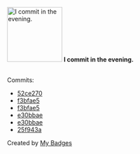 <img src="https://my-badges.github.io/my-badges/evening-commits.png" alt="I commit in the evening." title="I commit in the evening." width="128">
<strong>I commit in the evening.</strong>
<br><br>

Commits:

- <a href="https://github.com/aristanetworks/anta/commit/52ce2702febcbd8e0f0a8e0a093e79ea3872e424">52ce270</a>
- <a href="https://github.com/gmuloc/j2lint/commit/f3bfae56b0ed21b66afa41a44d94100de5ed0686">f3bfae5</a>
- <a href="https://github.com/aristanetworks/j2lint/commit/f3bfae56b0ed21b66afa41a44d94100de5ed0686">f3bfae5</a>
- <a href="https://github.com/gmuloc/j2lint/commit/e30bbae5b813a8129fef1e0390cb05f1c5dca600">e30bbae</a>
- <a href="https://github.com/aristanetworks/j2lint/commit/e30bbae5b813a8129fef1e0390cb05f1c5dca600">e30bbae</a>
- <a href="https://github.com/gmuloc/j2lint/commit/25f943a519ca80157b7289a46d0c90d70b893b09">25f943a</a>


Created by <a href="https://github.com/my-badges/my-badges">My Badges</a>